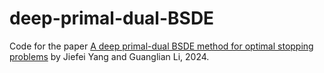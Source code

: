 # deep-primal-dual-BSDE
Code for the paper [A deep primal-dual BSDE method for optimal stopping problems](https://arxiv.org/abs/2409.06937) by Jiefei Yang and Guanglian Li, 2024.